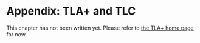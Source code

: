 # Appendix: TLA+ and TLC

This chapter has not been written yet. Please refer to [the TLA+ home
page](https://lamport.azurewebsites.net/tla/tla.html) for now.
